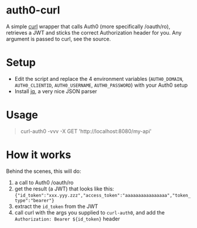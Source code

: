 auth0-curl
==========

A simple [curl](http://curl.haxx.se/) wrapper that calls Auth0 (more specifically /oauth/ro), retrieves a JWT and sticks the correct
Authorization header for you. Any argument is passed to curl, see the source.

# Setup
- Edit the script and replace the 4 environment variables (`AUTH0_DOMAIN`, `AUTH0_CLIENTID`, `AUTH0_USERNAME`, `AUTH0_PASSWORD`)
with your Auth0 setup
- Install [jq](http://stedolan.github.io/jq/), a very nice JSON parser

# Usage
> curl-auth0 -vvv -X GET 'http://localhost:8080/my-api'

# How it works
Behind the scenes, this will do:
1. a call to Auth0 /oauth/ro
2. get the result (a JWT) that looks like this: `{"id_token":"xxx.yyy.zzz","access_token":"aaaaaaaaaaaaaaaa","token_type":"bearer"}`
3. extract the `id_token` from the JWT
4. call curl with the args you supplied to `curl-auth0`, and add the `Authorization: Bearer ${id_token}` header
